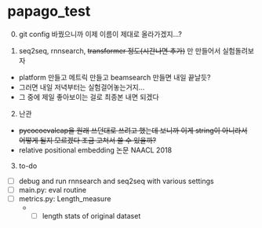 # papago_test
0. git config 바꿨으니까 이제 이름이 제대로 올라가겠지...?

1. seq2seq, rnnsearch, ~~transformer 정도(시간나면 추가)~~ 만 만들어서 실험돌려보자
- platform 만들고 메트릭 만들고 beamsearch 만들면 내일 끝날듯?
- 그러면 내일 저녁부터는 실험걸어놓는거지...
- 그 중에 제일 좋아보이는 걸로 최종본 내면 되겠다

2. 난관
- ~~pycocoevalcap을 원래 쓰던대로 쓰려고 했는데 보니까 이게 string이 아니라서 어떻게 될지 모르겠다 조금 고쳐서 쓸 수 있을까?~~
- relative positional embedding 논문 NAACL 2018

3. to-do
* [ ] debug and run rnnsearch and seq2seq with various settings
* [ ] main.py: eval routine
* [ ] metrics.py: Length_measure
    - * [ ] length stats of original dataset
